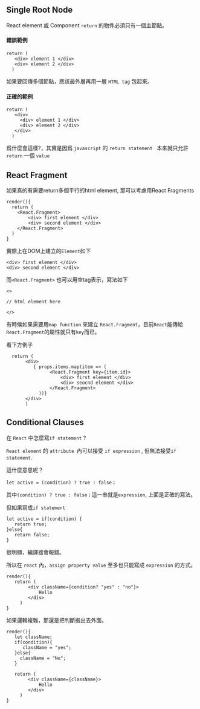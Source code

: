 
## Single Root Node

React element 或 Component `return` 的物件必須只有一個主節點。

#### 錯誤範例
```
return (
   <div> element 1 </div>
   <div> element 2 </div>
  )
```

如果要回傳多個節點，應該最外層再用一層 `HTML tag` 包起來。

#### 正確的範例
```
return (
   <div>
     <div> element 1 </div>
     <div> element 2 </div>
   </div>
  )
```

爲什麼會這樣?，其實是因爲 `javascript` 的 `return statement ` 本來就只允許 `return` 一個 `value`


## React Fragment

如果真的有需要return多個平行的html element, 那可以考慮用React Fragments

```
render(){
  return (
    <React.Fragment>
        <div> first element </div>
        <div> second element </div>
    </React.Fragment>
  )
}
```

實際上在DOM上建立的`Element`如下

```
<div> first element </div>
<div> second element </div>
```

而`<React.Fragment>` 也可以用空tag表示，寫法如下

```
<>

// html element here

</>
```

有時候如果需要用`map function` 來建立 `React.Fragment`，目前`React`能傳給`React.Fragment`的屬性就只有`key`而已。

看下方例子


```
  return (
       <div>
          { props.items.map(item => (
                <React.Fragment key={item.id}>
                    <div> first element </div>
                    <div> seocnd element </div>
                </React.Fragment>
            ))}
       </div>
       )
```






## Conditional Clauses

在 `React` 中怎麼寫`if statement` ?

`React element` 的 `attribute `內可以接受 `if expression` , 但無法接受`if statement`.

這什麼意思呢？

```
let active = (condition) ? true : false；

```

其中`(condition) ? true : false；`這一串就是`expression`, 上面是正確的寫法。

但如果寫成`if statement`

```
let active = if(condition) {
   return true;
}else{
   return false;
}
```

很明顯，編譯器會報錯。

所以在 `react` 內，`assign property value` 至多也只能寫成 `expression` 的方式。

```
render(){
   return (
        <div className={condition? "yes" : "no"}>
            Hello
        </div>
     )
}
```

如果邏輯複雜，那還是把判斷搬出去外面。

```
render(){
   let className;
   if(condition){
      className = "yes";
   }else{
     className = "No";
   }

   return (
        <div className={className}>
            Hello
        </div>
     )
}
```
